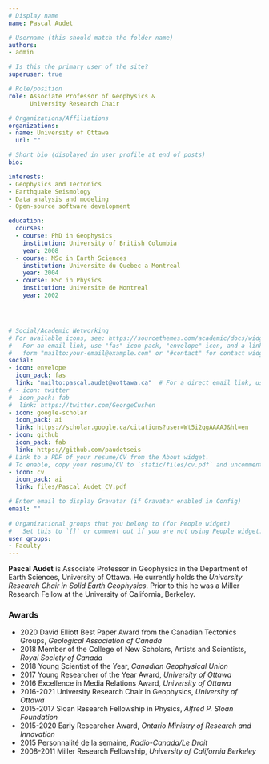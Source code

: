 ```yaml
---
# Display name
name: Pascal Audet

# Username (this should match the folder name)
authors:
- admin

# Is this the primary user of the site?
superuser: true

# Role/position
role: Associate Professor of Geophysics &
      University Research Chair

# Organizations/Affiliations
organizations:
- name: University of Ottawa
  url: ""

# Short bio (displayed in user profile at end of posts)
bio: 

interests:
- Geophysics and Tectonics
- Earthquake Seismology
- Data analysis and modeling
- Open-source software development

education:
  courses:
  - course: PhD in Geophysics
    institution: University of British Columbia
    year: 2008
  - course: MSc in Earth Sciences
    institution: Universite du Quebec a Montreal
    year: 2004
  - course: BSc in Physics
    institution: Universite de Montreal
    year: 2002




# Social/Academic Networking
# For available icons, see: https://sourcethemes.com/academic/docs/widgets/#icons
#   For an email link, use "fas" icon pack, "envelope" icon, and a link in the
#   form "mailto:your-email@example.com" or "#contact" for contact widget.
social:
- icon: envelope
  icon_pack: fas
  link: "mailto:pascal.audet@uottawa.ca"  # For a direct email link, use "mailto:pascal.audet@uottawa.ca".
# - icon: twitter
#  icon_pack: fab
#  link: https://twitter.com/GeorgeCushen
- icon: google-scholar
  icon_pack: ai
  link: https://scholar.google.ca/citations?user=Wt5i2qgAAAAJ&hl=en
- icon: github
  icon_pack: fab
  link: https://github.com/paudetseis
# Link to a PDF of your resume/CV from the About widget.
# To enable, copy your resume/CV to `static/files/cv.pdf` and uncomment the lines below.  
- icon: cv
  icon_pack: ai
  link: files/Pascal_Audet_CV.pdf

# Enter email to display Gravatar (if Gravatar enabled in Config)
email: ""
  
# Organizational groups that you belong to (for People widget)
#   Set this to `[]` or comment out if you are not using People widget.  
user_groups:
- Faculty
---
```


**Pascal Audet** is Associate Professor in Geophysics in the Department of Earth Sciences, University of Ottawa. He currently holds the *University Research Chair in Solid Earth Geophysics*. Prior to this he was a Miller Research Fellow at the University of California, Berkeley. 



### Awards
- 2020 David Elliott Best Paper Award from the Canadian Tectonics Groups, *Geological Association of Canada* 
- 2018 Member of the College of New Scholars, Artists and Scientists, *Royal Society of Canada*
- 2018 Young Scientist of the Year, *Canadian Geophysical Union*
- 2017 Young Researcher of the Year Award, *University of Ottawa*
- 2016 Excellence in Media Relations Award, *University of Ottawa*
- 2016-2021 University Research Chair in Geophysics, *University of Ottawa*
- 2015-2017 Sloan Research Fellowship in Physics, *Alfred P. Sloan Foundation*
- 2015-2020 Early Researcher Award, *Ontario Ministry of Research and Innovation*
- 2015 Personnalité de la semaine, *Radio-Canada/Le Droit*
- 2008-2011 Miller Research Fellowship, *University of California Berkeley*

